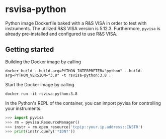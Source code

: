 # rsvisa-python

Python image Dockerfile baked with a R&amp;S VISA in order to test with instruments. The utilized R&S VISA version is 5.12.3. Furthermore, `pyvisa` is already pre-installed and configured to use R&S VISA.

## Getting started

Building the Docker image by calling

```shell
docker build --build-arg=PYTHON_INTERPRETER="python" --build-arg=PYTHON_VERSION="3.8" -t rsvisa-python:3.8 .
```

Start the Docker image by calling

```shell
docker run -it rsvisa-python:3.8
```

In the Python's REPL of the container, you can import pyvisa for controlling your instruments.

```Python
>>> import pyvisa
>>> rm = pyvisa.ResourceManager()
>>> instr = rm.open_resource('tcpip::your.ip.address::INSTR')
>>> print(instr.query('*IDN?'))
```
